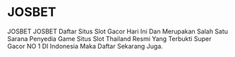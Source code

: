 # JOSBET
JOSBET JOSBET Daftar Situs Slot Gacor Hari Ini Dan Merupakan Salah Satu Sarana Penyedia Game Situs Slot Thailand Resmi Yang Terbukti  Super Gacor NO 1  DI Indonesia Maka Daftar Sekarang Juga.
